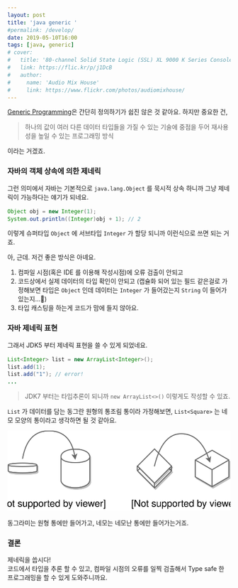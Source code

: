 ```yaml
---
layout: post
title: 'java generic '
#permalink: /develop/
date: 2019-05-10T16:00
tags: [java, generic]
# cover:
#   title: '80-channel Solid State Logic (SSL) XL 9000 K Series Console at Audio Mix House, Studio B'
#   link: https://flic.kr/p/j1DcB
#   author:
#     name: 'Audio Mix House'
#     link: https://www.flickr.com/photos/audiomixhouse/
---
```


[Generic Programming](https://ko.wikipedia.org/wiki/%EC%A0%9C%EB%84%A4%EB%A6%AD_%ED%94%84%EB%A1%9C%EA%B7%B8%EB%9E%98%EB%B0%8D)은 간단히 정의하기가 쉽진 않은 것 같아요. 하지만 중요한 건, 

> 하나의 값이 여러 다른 데이터 타입들을 가질 수 있는 기술에 중점을 두어 재사용성을 높일 수 있는 프로그래밍 방식

이라는 거겠죠.

### 자바의 객체 상속에 의한 제네릭

그런 의미에서 자바는 기본적으로 `java.lang.Object` 를 묵시적 상속 하니까 그냥
제네릭이 가능하다는 얘기가 되네요.
```java
Object obj = new Integer(1);
System.out.println((Integer)obj + 1); // 2
```
이렇게 슈퍼타입 `Object` 에 서브타입 `Integer` 가 할당 되니까 이런식으로 쓰면 되는 거죠.

아, 근데. 저건 좋은 방식은 아녜요.

1. 컴파일 시점(혹은 IDE 를 이용해 작성시점)에 오류 검출이 안되고
2. 코드상에서 실제 데이터의 타입 확인이 안되고 (캡슐화 되어 있는 필드 같은걸로 가정해보면 타입은 `Object` 인데 데이터는 `Integer` 가 들어갔는지 `String` 이 들어가 있는지...🤔)
3. 타입 캐스팅을 하는게 코드가 맘에 들지 않아요.

### 자바 제네릭 표현

그래서 JDK5 부터 제네릭 표현을 쓸 수 있게 되었네요.
```java
List<Integer> list = new ArrayList<Integer>();
list.add(1);
list.add("1"); // error!
...
```

> JDK7 부터는 타입추론이 되니까 `new ArrayList<>()`  이렇게도 작성할 수 있죠.

`List` 가 데이터를 담는 동그란 원형의 통조림 통이라 가정해보면, `List<Square>` 는 네모 모양의 통이라고 생각하면 될 것 같아요.

![](/files/20190510/generic.svg)

동그라미는 원형 통에만 들어가고, 네모는 네모난 통에만 들어가는거죠.

### 결론

제네릭을 씁시다!  
코드에서 타입을 추론 할 수 있고, 컴파일 시점의 오류를 일찍 검출해서 Type safe 한 프로그래밍을 할 수 있게 도와주니까요.
